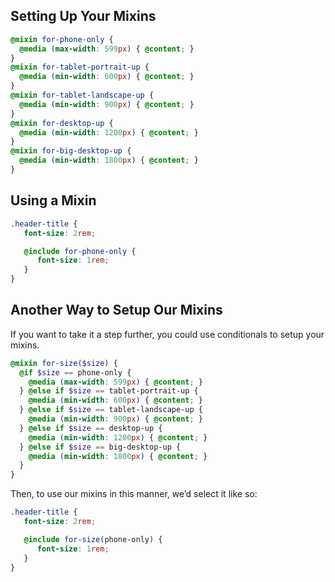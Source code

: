 ## Setting Up Your Mixins

```scss
@mixin for-phone-only {
  @media (max-width: 599px) { @content; }
}
@mixin for-tablet-portrait-up {
  @media (min-width: 600px) { @content; }
}
@mixin for-tablet-landscape-up {
  @media (min-width: 900px) { @content; }
}
@mixin for-desktop-up {
  @media (min-width: 1200px) { @content; }
}
@mixin for-big-desktop-up {
  @media (min-width: 1800px) { @content; }
}
```

## Using a Mixin

```scss
.header-title {  
   font-size: 2rem;  

   @include for-phone-only {    
      font-size: 1rem; 
   }
}
```

## Another Way to Setup Our Mixins

If you want to take it a step further, you could use conditionals to setup your mixins.

```scss
@mixin for-size($size) {
  @if $size == phone-only {
    @media (max-width: 599px) { @content; }
  } @else if $size == tablet-portrait-up {
    @media (min-width: 600px) { @content; }
  } @else if $size == tablet-landscape-up {
    @media (min-width: 900px) { @content; }
  } @else if $size == desktop-up {
    @media (min-width: 1200px) { @content; }
  } @else if $size == big-desktop-up {
    @media (min-width: 1800px) { @content; }
  }
}
```

Then, to use our mixins in this manner, we’d select it like so:

```scss
.header-title {  
   font-size: 2rem;  

   @include for-size(phone-only) {    
      font-size: 1rem; 
   }
}
```